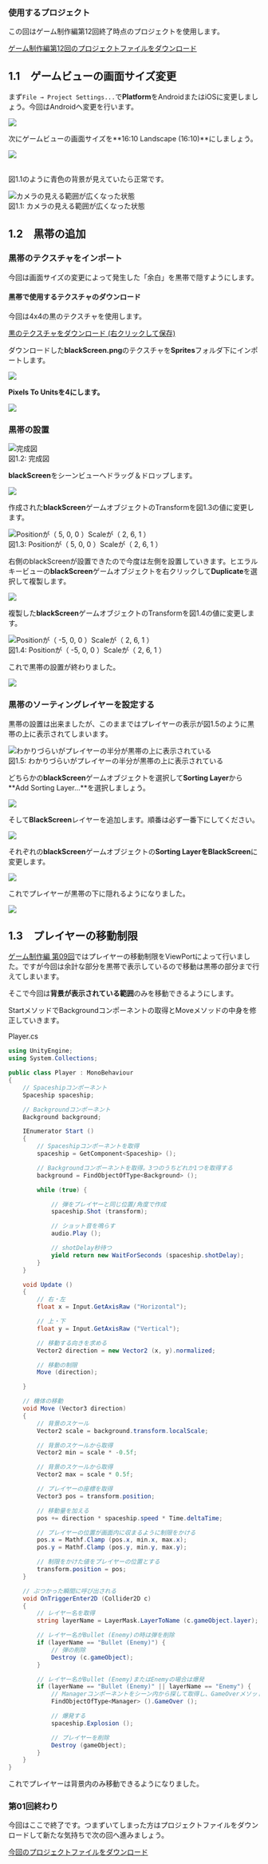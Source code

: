 ### 使用するプロジェクト

この回はゲーム制作編第12回終了時点のプロジェクトを使用します。

[ゲーム制作編第12回のプロジェクトファイルをダウンロード](https://unity3d.com-jp-learn-tutorials.s3.amazonaws.com/2d-shooting-game/project/game_12_ShootingGame.zip)

1.1　ゲームビューの画面サイズ変更
--------------------------------------------------------

まず`File → Project Settings...`で**Platform**をAndroidまたはiOSに変更しましょう。今回はAndroidへ変更を行います。



![](https://unity3d.com-jp-learn-tutorials.s3.amazonaws.com/2d-shooting-game/images/mobile/01/switch_android.png)



次にゲームビューの画面サイズを**16:10 Landscape (16:10)**にしましょう。



![](https://unity3d.com-jp-learn-tutorials.s3.amazonaws.com/2d-shooting-game/images/mobile/01/change_screen_size.png)



<br/>図1.1のように青色の背景が見えていたら正常です。



![カメラの見える範囲が広くなった状態](https://unity3d.com-jp-learn-tutorials.s3.amazonaws.com/2d-shooting-game/images/mobile/01/screen_1.png)
<br/>図1.1: カメラの見える範囲が広くなった状態



1.2　黒帯の追加
--------------------------------------

### 黒帯のテクスチャをインポート

今回は画面サイズの変更によって発生した「余白」を黒帯で隠すようにします。

#### 黒帯で使用するテクスチャのダウンロード

今回は4x4の黒のテクスチャを使用します。

[黒のテクスチャをダウンロード
(右クリックして保存)](https://unity3d.com-jp-learn-tutorials.s3.amazonaws.com/2d-shooting-game/project/blackScreen.png)

ダウンロードした**blackScreen.png**のテクスチャを**Sprites**フォルダ下にインポートします。



![](https://unity3d.com-jp-learn-tutorials.s3.amazonaws.com/2d-shooting-game/images/mobile/01/imported_black_texture.png)



**Pixels To Unitsを4にします。**



![](https://unity3d.com-jp-learn-tutorials.s3.amazonaws.com/2d-shooting-game/images/mobile/01/edit_pixel_to_units.png)



### 黒帯の設置



![完成図](https://unity3d.com-jp-learn-tutorials.s3.amazonaws.com/2d-shooting-game/images/mobile/01/completed_black_screen.png)
<br/>図1.2: 完成図



**blackScreen**をシーンビューへドラッグ＆ドロップします。



![](https://unity3d.com-jp-learn-tutorials.s3.amazonaws.com/2d-shooting-game/images/mobile/01/drag_black_screen.png)



作成された**blackScreen**ゲームオブジェクトのTransformを図1.3の値に変更します。



![Positionが（ 5, 0, 0 ）Scaleが（ 2, 6, 1
）](https://unity3d.com-jp-learn-tutorials.s3.amazonaws.com/2d-shooting-game/images/mobile/01/edit_transform_1.png)
<br/>図1.3: Positionが（ 5, 0, 0 ）Scaleが（ 2, 6, 1 ）



右側のblackScreenが設置できたので今度は左側を設置していきます。ヒエラルキービューの**blackScreen**ゲームオブジェクトを右クリックして**Duplicate**を選択して複製します。



![](https://unity3d.com-jp-learn-tutorials.s3.amazonaws.com/2d-shooting-game/images/mobile/01/duplicate.png)



複製した**blackScreen**ゲームオブジェクトのTransformを図1.4の値に変更します。



![Positionが（ -5, 0, 0 ）Scaleが（ 2, 6, 1
）](https://unity3d.com-jp-learn-tutorials.s3.amazonaws.com/2d-shooting-game/images/mobile/01/edit_transform_2.png)
<br/>図1.4: Positionが（ -5, 0, 0 ）Scaleが（ 2, 6, 1 ）



これで黒帯の設置が終わりました。



![](https://unity3d.com-jp-learn-tutorials.s3.amazonaws.com/2d-shooting-game/images/mobile/01/finish_blackscreen.png)



### 黒帯のソーティングレイヤーを設定する

黒帯の設置は出来ましたが、このままではプレイヤーの表示が図1.5のように黒帯の上に表示されてしまいます。



![わかりづらいがプレイヤーの半分が黒帯の上に表示されている](https://unity3d.com-jp-learn-tutorials.s3.amazonaws.com/2d-shooting-game/images/mobile/01/bad_sorting_layer.png)
<br/>図1.5: わかりづらいがプレイヤーの半分が黒帯の上に表示されている



どちらかの**blackScreen**ゲームオブジェクトを選択して**Sorting
Layer**から**Add Sorting Layer...**を選択しましょう。



![](https://unity3d.com-jp-learn-tutorials.s3.amazonaws.com/2d-shooting-game/images/mobile/01/selected_add_sorting_layer.png)



そして**BlackScreen**レイヤーを追加します。順番は必ず一番下にしてください。



![](https://unity3d.com-jp-learn-tutorials.s3.amazonaws.com/2d-shooting-game/images/mobile/01/added_blackscreen_layer.png)



それぞれの**blackScreen**ゲームオブジェクトの**Sorting
LayerをBlackScreen**に変更します。



![](https://unity3d.com-jp-learn-tutorials.s3.amazonaws.com/2d-shooting-game/images/mobile/01/changed_sorting_layer.png)



これでプレイヤーが黒帯の下に隠れるようになりました。



![](https://unity3d.com-jp-learn-tutorials.s3.amazonaws.com/2d-shooting-game/images/mobile/01/finished_sorting_layer.png)



1.3　プレイヤーの移動制限
------------------------------------------------

[ゲーム制作編
第09回](../game/09.html)ではプレイヤーの移動制限をViewPortによって行いました。ですが今回は余計な部分を黒帯で表示しているので移動は黒帯の部分まで行えてしまいます。

そこで今回は**背景が表示されている範囲**のみを移動できるようにします。

StartメソッドでBackgroundコンポーネントの取得とMoveメソッドの中身を修正していきます。



Player.cs

```csharp
using UnityEngine;
using System.Collections;

public class Player : MonoBehaviour
{
    // Spaceshipコンポーネント
    Spaceship spaceship;

    // Backgroundコンポーネント
    Background background;

    IEnumerator Start ()
    {
        // Spaceshipコンポーネントを取得
        spaceship = GetComponent<Spaceship> ();

        // Backgroundコンポーネントを取得。3つのうちどれか1つを取得する
        background = FindObjectOfType<Background> ();

        while (true) {

            // 弾をプレイヤーと同じ位置/角度で作成
            spaceship.Shot (transform);

            // ショット音を鳴らす
            audio.Play ();

            // shotDelay秒待つ
            yield return new WaitForSeconds (spaceship.shotDelay);
        }
    }

    void Update ()
    {
        // 右・左
        float x = Input.GetAxisRaw ("Horizontal");

        // 上・下
        float y = Input.GetAxisRaw ("Vertical");

        // 移動する向きを求める
        Vector2 direction = new Vector2 (x, y).normalized;

        // 移動の制限
        Move (direction);

    }

    // 機体の移動
    void Move (Vector3 direction)
    {
        // 背景のスケール
        Vector2 scale = background.transform.localScale;

        // 背景のスケールから取得
        Vector2 min = scale * -0.5f;

        // 背景のスケールから取得
        Vector2 max = scale * 0.5f;

        // プレイヤーの座標を取得
        Vector3 pos = transform.position;

        // 移動量を加える
        pos += direction * spaceship.speed * Time.deltaTime;

        // プレイヤーの位置が画面内に収まるように制限をかける
        pos.x = Mathf.Clamp (pos.x, min.x, max.x);
        pos.y = Mathf.Clamp (pos.y, min.y, max.y);

        // 制限をかけた値をプレイヤーの位置とする
        transform.position = pos;
    }

    // ぶつかった瞬間に呼び出される
    void OnTriggerEnter2D (Collider2D c)
    {
        // レイヤー名を取得
        string layerName = LayerMask.LayerToName (c.gameObject.layer);

        // レイヤー名がBullet (Enemy)の時は弾を削除
        if (layerName == "Bullet (Enemy)") {
            // 弾の削除
            Destroy (c.gameObject);
        }

        // レイヤー名がBullet (Enemy)またはEnemyの場合は爆発
        if (layerName == "Bullet (Enemy)" || layerName == "Enemy") {
            // Managerコンポーネントをシーン内から探して取得し、GameOverメソッドを呼び出す
            FindObjectOfType<Manager> ().GameOver ();

            // 爆発する
            spaceship.Explosion ();

            // プレイヤーを削除
            Destroy (gameObject);
        }
    }
}
```



これでプレイヤーは背景内のみ移動できるようになりました。

### 第01回終わり

今回はここで終了です。つまずいてしまった方はプロジェクトファイルをダウンロードして新たな気持ちで次の回へ進みましょう。

[今回のプロジェクトファイルをダウンロード](https://unity3d.com-jp-learn-tutorials.s3.amazonaws.com/2d-shooting-game/project/mobile_01_ShootingGame.zip)
